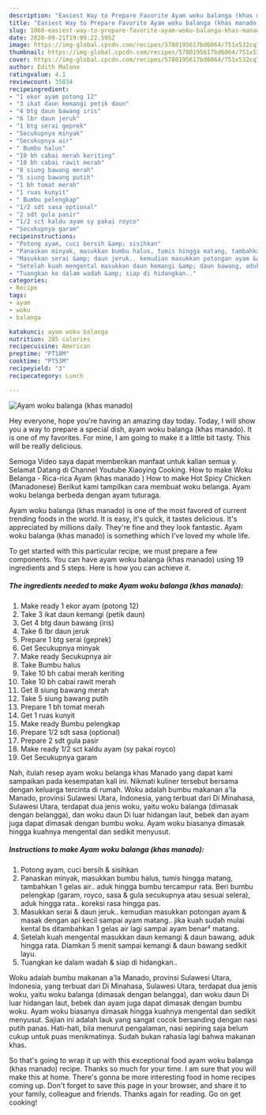```yaml
---
description: "Easiest Way to Prepare Favorite Ayam woku balanga (khas manado)"
title: "Easiest Way to Prepare Favorite Ayam woku balanga (khas manado)"
slug: 1060-easiest-way-to-prepare-favorite-ayam-woku-balanga-khas-manado
date: 2020-09-21T19:09:22.595Z
image: https://img-global.cpcdn.com/recipes/5780195617bd6064/751x532cq70/ayam-woku-balanga-khas-manado-foto-resep-utama.jpg
thumbnail: https://img-global.cpcdn.com/recipes/5780195617bd6064/751x532cq70/ayam-woku-balanga-khas-manado-foto-resep-utama.jpg
cover: https://img-global.cpcdn.com/recipes/5780195617bd6064/751x532cq70/ayam-woku-balanga-khas-manado-foto-resep-utama.jpg
author: Edith Malone
ratingvalue: 4.1
reviewcount: 35834
recipeingredient:
- "1 ekor ayam potong 12"
- "3 ikat daun kemangi petik daun"
- "4 btg daun bawang iris"
- "6 lbr daun jeruk"
- "1 btg serai geprek"
- "Secukupnya minyak"
- "Secukupnya air"
- " Bumbu halus"
- "10 bh cabai merah keriting"
- "10 bh cabai rawit merah"
- "8 siung bawang merah"
- "5 siung bawang putih"
- "1 bh tomat merah"
- "1 ruas kunyit"
- " Bumbu pelengkap"
- "1/2 sdt sasa optional"
- "2 sdt gula pasir"
- "1/2 sct kaldu ayam sy pakai royco"
- "Secukupnya garam"
recipeinstructions:
- "Potong ayam, cuci bersih &amp; sisihkan"
- "Panaskan minyak, masukkan bumbu halus, tumis hingga matang, tambahkan 1 gelas air.. aduk hingga bumbu tercampur rata. Beri bumbu pelengkap (garam, royco, sasa &amp; gula secukupnya atau sesuai selera), aduk hingga rata.. koreksi rasa hingga pas."
- "Masukkan serai &amp; daun jeruk.. kemudian masukkan potongan ayam &amp; masak dengan api kecil sampai ayam matang.. jika kuah sudah mulai kental bs ditambahkan 1 gelas air lagi sampai ayam benar² matang."
- "Setelah kuah mengental masukkan daun kemangi &amp; daun bawang, aduk hingga rata. Diamkan 5 menit sampai kemangi &amp; daun bawang sedikit layu."
- "Tuangkan ke dalam wadah &amp; siap di hidangkan.."
categories:
- Recipe
tags:
- ayam
- woku
- balanga

katakunci: ayam woku balanga 
nutrition: 285 calories
recipecuisine: American
preptime: "PT18M"
cooktime: "PT53M"
recipeyield: "3"
recipecategory: Lunch

---
```



![Ayam woku balanga (khas manado)](https://img-global.cpcdn.com/recipes/5780195617bd6064/751x532cq70/ayam-woku-balanga-khas-manado-foto-resep-utama.jpg)

Hey everyone, hope you're having an amazing day today. Today, I will show you a way to prepare a special dish, ayam woku balanga (khas manado). It is one of my favorites. For mine, I am going to make it a little bit tasty. This will be really delicious.

Semoga Video saya dapat memberikan manfaat untuk kalian semua y. Selamat Datang di Channel Youtube Xiaoying Cooking. How to make Woku Belanga - Rica-rica Ayam (khas manado ) How to make Hot Spicy Chicken (Manadonese) Berikut kami tampilkan cara membuat woku belanga. Ayam woku belanga berbeda dengan ayam tuturaga.

Ayam woku balanga (khas manado) is one of the most favored of current trending foods in the world. It is easy, it's quick, it tastes delicious. It's appreciated by millions daily. They're fine and they look fantastic. Ayam woku balanga (khas manado) is something which I've loved my whole life.


To get started with this particular recipe, we must prepare a few components. You can have ayam woku balanga (khas manado) using 19 ingredients and 5 steps. Here is how you can achieve it.

<!--inarticleads1-->

##### The ingredients needed to make Ayam woku balanga (khas manado):

1. Make ready 1 ekor ayam (potong 12)
1. Take 3 ikat daun kemangi (petik daun)
1. Get 4 btg daun bawang (iris)
1. Take 6 lbr daun jeruk
1. Prepare 1 btg serai (geprek)
1. Get Secukupnya minyak
1. Make ready Secukupnya air
1. Take  Bumbu halus
1. Take 10 bh cabai merah keriting
1. Take 10 bh cabai rawit merah
1. Get 8 siung bawang merah
1. Take 5 siung bawang putih
1. Prepare 1 bh tomat merah
1. Get 1 ruas kunyit
1. Make ready  Bumbu pelengkap
1. Prepare 1/2 sdt sasa (optional)
1. Prepare 2 sdt gula pasir
1. Make ready 1/2 sct kaldu ayam (sy pakai royco)
1. Get Secukupnya garam


Nah, itulah resep ayam woku belanga khas Manado yang dapat kami sampaikan pada kesempatan kali ini. Nikmati kuliner tersebut bersama dengan keluarga tercinta di rumah. Woku adalah bumbu makanan a&#39;la Manado, provinsi Sulawesi Utara, Indonesia, yang terbuat dari Di Minahasa, Sulawesi Utara, terdapat dua jenis woku, yaitu woku balanga (dimasak dengan belangga), dan woku daun Di luar hidangan laut, bebek dan ayam juga dapat dimasak dengan bumbu woku. Ayam woku biasanya dimasak hingga kuahnya mengental dan sedikit menyusut. 

<!--inarticleads2-->

##### Instructions to make Ayam woku balanga (khas manado):

1. Potong ayam, cuci bersih &amp; sisihkan
1. Panaskan minyak, masukkan bumbu halus, tumis hingga matang, tambahkan 1 gelas air.. aduk hingga bumbu tercampur rata. Beri bumbu pelengkap (garam, royco, sasa &amp; gula secukupnya atau sesuai selera), aduk hingga rata.. koreksi rasa hingga pas.
1. Masukkan serai &amp; daun jeruk.. kemudian masukkan potongan ayam &amp; masak dengan api kecil sampai ayam matang.. jika kuah sudah mulai kental bs ditambahkan 1 gelas air lagi sampai ayam benar² matang.
1. Setelah kuah mengental masukkan daun kemangi &amp; daun bawang, aduk hingga rata. Diamkan 5 menit sampai kemangi &amp; daun bawang sedikit layu.
1. Tuangkan ke dalam wadah &amp; siap di hidangkan..


Woku adalah bumbu makanan a&#39;la Manado, provinsi Sulawesi Utara, Indonesia, yang terbuat dari Di Minahasa, Sulawesi Utara, terdapat dua jenis woku, yaitu woku balanga (dimasak dengan belangga), dan woku daun Di luar hidangan laut, bebek dan ayam juga dapat dimasak dengan bumbu woku. Ayam woku biasanya dimasak hingga kuahnya mengental dan sedikit menyusut. Sajian ini adalah lauk yang sangat cocok bersanding dengan nasi putih panas. Hati-hati, bila menurut pengalaman, nasi sepiring saja belum cukup untuk puas menikmatinya. Sudah bukan rahasia lagi bahwa makanan khas. 

So that's going to wrap it up with this exceptional food ayam woku balanga (khas manado) recipe. Thanks so much for your time. I am sure that you will make this at home. There's gonna be more interesting food in home recipes coming up. Don't forget to save this page in your browser, and share it to your family, colleague and friends. Thanks again for reading. Go on get cooking!
